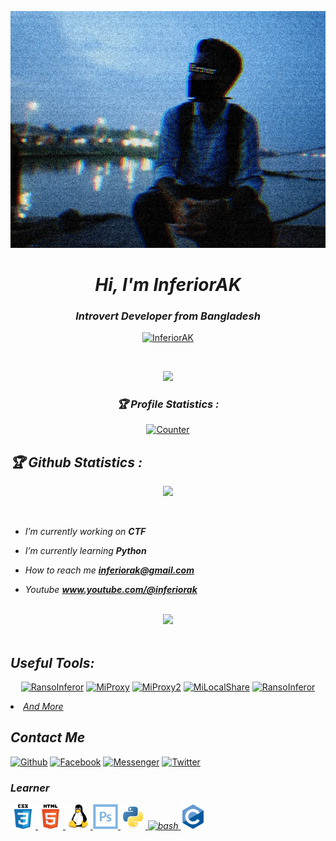 <p align="center"><img src="inferiorak.gif" /></p>
<h1 align="center"><i>Hi, I'm InferiorAK</i></h1>
<h3 align="center"><i>Introvert Developer from Bangladesh</i></h3>

<p align="center">
  <a href="https://github.com/inferiorak">
<!--<img height="165" src="https://github-readme-stats.vercel.app/api?username=inferiorak&show_icons=true&include_all_commits=true&theme=react&cache_seconds=3200&hide_border=true" />-->
    <img src="https://github-readme-stats.vercel.app/api?username=InferiorAK&show_icons=true&theme=gotham" alt="InferiorAK" />
  </a>
</p>
&nbsp;&nbsp;&nbsp;
<p align="center">
  <a href="https://github.com/inferiorak">
      <img src="https://github-readme-stats.vercel.app/api/top-langs/?username=inferiorak&layout=compact&theme=react&hide_border=true">
  </a>
</p>

<h3 align="center"><b><i>🏆 Profile Statistics :</i></b></h3>
<p align="center"><a href="https://github.com/inferiorak"><img height="25" title="Counter" src="https://komarev.com/ghpvc/?username=inferiorak&color=blueviolet&style=flat-square"></a></p>

<h2 align="left"><i>🏆 Github Statistics :</i></b></h2>
<p align="center">
  <a href="https://github.com/inferiorak"><img width=550 src="https://github-profile-trophy.vercel.app/?username=inferiorak&theme=dracula&no-frame=true&title=Followers,Stars,Commit,Repository,Issues"/></a>
</p>
<br>

<i>

- I’m currently working on **CTF**

- I’m currently learning **Python**

- How to reach me **inferiorak@gmail.com**

- Youtube **www.youtube.com/@inferiorak**
</i>
 
<br>
<center><img src="https://metrics.lecoq.io/inferiorak?template=classic&achievements=1&achievements.threshold=C&achievements.secrets=true&achievements.display=compact&achievements.limit=0&config.timezone=Asia%2FDhaka"></center>
<br>

## <i>Useful Tools:</i>

<p align="center">
  <a href="https://github.com/InferiorAK/Mi-TermBuild"><img title="RansoInferor" src="https://github-readme-stats.vercel.app/api/pin/?username=InferiorAK&repo=Mi-TermBuild&theme=vision-friendly-dark"></a>
<a href="https://github.com/InferiorAK/MiProxy"><img title="MiProxy" src="https://github-readme-stats.vercel.app/api/pin/?username=InferiorAK&repo=MiProxy&theme=vision-friendly-dark"></a>
<a href="https://github.com/InferiorAK/MiProxy2"><img title="MiProxy2" src="https://github-readme-stats.vercel.app/api/pin/?username=InferiorAK&repo=MiProxy2&theme=vision-friendly-dark"></a>
<a href="https://github.com/InferiorAK/MiLocalShare"><img title="MiLocalShare" src="https://github-readme-stats.vercel.app/api/pin/?username=InferiorAK&repo=MiLocalShare&theme=vision-friendly-dark"></a>
<a href="https://github.com/InferiorAK/RansoInferor"><img title="RansoInferor" src="https://github-readme-stats.vercel.app/api/pin/?username=InferiorAK&repo=RansoInferor&theme=vision-friendly-dark"></a>

</p>

<li><i><a href="https://github.com/inferiorak?tab=repositories">And More</a></i></li>


## <i>Contact Me</i>
[![Github](https://img.shields.io/badge/Github-InferiorAK-orange?style=for-the-badge&logo=github)](https://github.com/InferiorAK)
[![Facebook](https://img.shields.io/badge/Facebook-InferiorAK-red?style=for-the-badge&logo=facebook)](https://www.facebook.com/InferiorAK)
[![Messenger](https://img.shields.io/badge/Chat-Messenger-blue?style=for-the-badge&logo=messenger)](https://m.me/InferiorAK)
[![Twitter](https://img.shields.io/badge/Twitter-InferiorAK-skyblue?style=for-the-badge&logo=twitter)](https://www.twitter.com/InferiorAK)

<h3 align="left"><i>Learner<i></h3>
<p align="left" > 
  <a href="https://www.w3schools.com/css/" target="_blank" rel="noreferrer"> 
    <img src="https://raw.githubusercontent.com/devicons/devicon/master/icons/css3/css3-original-wordmark.svg" alt="css3" width="40" height="40"/> 
  </a> 
  <a href="https://www.w3.org/html/" target="_blank" rel="noreferrer"> 
    <img src="https://raw.githubusercontent.com/devicons/devicon/master/icons/html5/html5-original-wordmark.svg" alt="html5" width="40" height="40"/> 
  </a> 
  <a href="https://www.linux.org/" target="_blank" rel="noreferrer"> 
    <img src="https://raw.githubusercontent.com/devicons/devicon/master/icons/linux/linux-original.svg" alt="linux" width="40" height="40"/> 
  </a> 
  <a href="https://www.photoshop.com/en" target="_blank" rel="noreferrer"> 
    <img src="https://raw.githubusercontent.com/devicons/devicon/master/icons/photoshop/photoshop-line.svg" alt="photoshop" width="40" height="40"/> 
  </a> 
  <a href="https://www.python.org" target="_blank" rel="noreferrer"> 
    <img src="https://raw.githubusercontent.com/devicons/devicon/master/icons/python/python-original.svg" alt="python" width="40" height="40"/> 
  </a> 
  <a href="https://www.gnu.org/software/bash/" target="_blank" rel="noreferrer"> <img src="https://www.vectorlogo.zone/logos/gnu_bash/gnu_bash-icon.svg" alt="bash" width="40" height="40"/> </a> <a href="https://www.cprogramming.com/" target="_blank" rel="noreferrer"> <img src="https://raw.githubusercontent.com/devicons/devicon/master/icons/c/c-original.svg" alt="c" width="40" height="40"/>
  </a>
</p>
<br>
